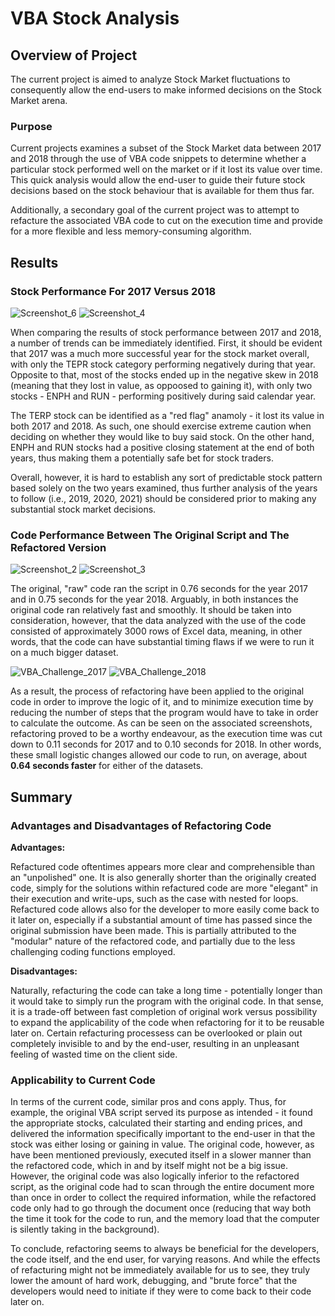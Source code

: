 # VBA Stock Analysis

## Overview of Project
The current project is aimed to analyze Stock Market fluctuations to consequently allow the end-users to make informed decisions on the Stock Market arena.
### Purpose
Current projects examines a subset of the Stock Market data between 2017 and 2018 through the use of VBA code snippets to determine whether a particular stock performed well on the market or if it lost its value over time. This quick analysis would allow the end-user to guide their future stock decisions based on the stock behaviour that is available for them thus far.

Additionally, a secondary goal of the current project was to attempt to refacture the associated VBA code to cut on the execution time and provide for a more flexible and less memory-consuming algorithm.
## Results

### Stock Performance For 2017 Versus 2018
![Screenshot_6](https://user-images.githubusercontent.com/99566803/158032126-68e0fb2d-e4ca-4c7e-9565-d28d3bc33708.png)
![Screenshot_4](https://user-images.githubusercontent.com/99566803/158032127-da797091-a4f6-472a-aff9-048d1be6752a.png)

When comparing the results of stock performance between 2017 and 2018, a number of trends can be immediately identified. First, it should be evident that 2017 was a much more successful year for the stock market overall, with only the TEPR stock category performing negatively during that year. Opposite to that, most of the stocks ended up in the negative skew in 2018 (meaning that they lost in value, as oppoosed to gaining it), with only two stocks - ENPH and RUN - performing positively during said calendar year.

The TERP stock can be identified as a "red flag" anamoly - it lost its value in both 2017 and 2018. As such, one should exercise extreme caution when deciding on whether they would like to buy said stock. On the other hand, ENPH and RUN stocks had a positive closing statement at the end of both years, thus making them a potentially safe bet for stock traders.

Overall, however, it is hard to establish any sort of predictable stock pattern based solely on the two years examined, thus further analysis of the years to follow (i.e., 2019, 2020, 2021) should be considered prior to making any substantial stock market decisions.

### Code Performance Between The Original Script and The Refactored Version
![Screenshot_2](https://user-images.githubusercontent.com/99566803/158032132-dbcebff2-d9bc-45c0-a742-f6bbb4040659.png)
![Screenshot_3](https://user-images.githubusercontent.com/99566803/158032133-ade7f52f-44ad-45bc-b838-3a21a74a4a47.png)

The original, "raw" code ran the script in 0.76 seconds for the year 2017 and in 0.75 seconds for the year 2018. Arguably, in both instances the original code ran relatively fast and smoothly. It should be taken into consideration, however, that the data analyzed with the use of the code consisted of approximately 3000 rows of Excel data, meaning, in other words, that the code can have substantial timing flaws if we were to run it on a much bigger dataset.

![VBA_Challenge_2017](https://user-images.githubusercontent.com/99566803/158032139-74600d68-9b55-4004-a3b6-a6abfee85968.png)
![VBA_Challenge_2018](https://user-images.githubusercontent.com/99566803/158032141-c1cc1a1a-aa54-46a7-8d4a-c8113631b75b.png)

As a result, the process of refactoring have been applied to the original code in order to improve the logic of it, and to minimize execution time by reducing the number of steps that the program would have to take in order to calculate the outcome. As can be seen on the associated screenshots, refactoring proved to be a worthy endeavour, as the execution time was cut down to 0.11 seconds for 2017 and to 0.10 seconds for 2018. In other words, these small logistic changes allowed our code to run, on average, about **0.64 seconds faster** for either of the datasets.


## Summary

### Advantages and Disadvantages of Refactoring Code
**Advantages:**

Refactured code oftentimes appears more clear and comprehensible than an "unpolished" one. It is also generally shorter than the originally created code, simply for the solutions within refactured code are more "elegant" in their execution and write-ups, such as the case with nested for loops.
Refactured code allows also for the developer to more easily come back to it later on, especially if a substantial amount of time has passed since the original submission have been made. This is partially attributed to the "modular" nature of the refactored code, and partially due to the less challenging coding functions employed.

**Disadvantages:**

Naturally, refacturing the code can take a long time - potentially longer than it would take to simply run the program with the original code. In that sense, it is a trade-off between fast completion of original work versus possibility to expand the applicability of the code when refactoring for it to be reusable later on.
Certain refacturing processess can be overlooked or plain out completely invisible to and by the end-user, resulting in an unpleasant feeling of wasted time on the client side.

### Applicability to Current Code
In terms of the current code, similar pros and cons apply. Thus, for example, the original VBA script served its purpose as intended - it found the appropriate stocks, calculated their starting and ending prices, and delivered the information specifically important to the end-user in that the stock was either losing or gaining in value. The original code, however, as have been mentioned previously, executed itself in a slower manner than the refactored code, which in and by itself might not be a big issue. However, the original code was also logically inferior to the refactored script, as the original code had to scan through the entire document more than once in order to collect the required information, while the refactored code only had to go through the document once (reducing that way both the time it took for the code to run, and the memory load that the computer is silently taking in the background).

To conclude, refactoring seems to always be beneficial for the developers, the code itself, and the end user, for varying reasons. And while the effects of refacturing might not be immediately available for us to see, they truly lower the amount of hard work, debugging, and "brute force" that the developers would need to initiate if they were to come back to their code later on.
